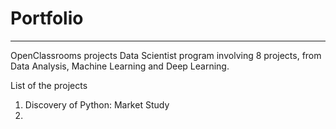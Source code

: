 # Portfolio
*** 
OpenClassrooms projects
Data Scientist program involving 8 projects, from Data Analysis, Machine Learning and Deep Learning.

List of the projects
1. Discovery of Python: Market Study
2. 
